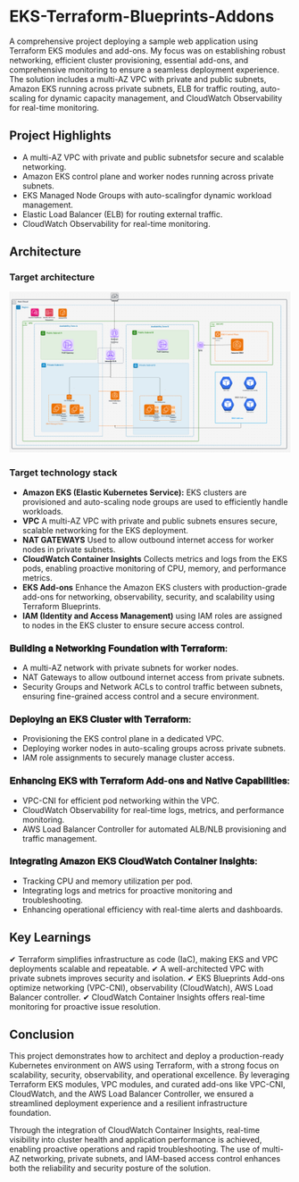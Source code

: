 # EKS-Terraform-Blueprints-Addons

A comprehensive project deploying a sample web application using Terraform EKS modules and add-ons. My focus was on establishing robust networking, efficient cluster provisioning, essential add-ons, and comprehensive monitoring to ensure a seamless deployment experience. The solution includes a multi-AZ VPC with private and public subnets, Amazon EKS running across private subnets, ELB for traffic routing, auto-scaling for dynamic capacity management, and CloudWatch Observability for real-time monitoring.

## Project Highlights
- A multi-AZ VPC with private and public subnetsfor secure and scalable networking.
- Amazon EKS control plane and worker nodes running across private subnets.
- EKS Managed Node Groups with auto-scalingfor dynamic workload management.
- Elastic Load Balancer (ELB) for routing external traffic.
- CloudWatch Observability for real-time monitoring.

## Architecture

### Target architecture
![Architecture Diagram](/eks-architecture.png "Architecture Diagram")

### Target technology stack 
- **Amazon EKS (Elastic Kubernetes Service):** EKS clusters are provisioned and auto-scaling node groups are used to efficiently handle workloads.
- **VPC** A multi-AZ VPC with private and public subnets ensures secure, scalable networking for the EKS deployment.
- **NAT GATEWAYS** Used to allow outbound internet access for worker nodes in private subnets.
- **CloudWatch Container Insights** Collects metrics and logs from the EKS pods, enabling proactive monitoring of CPU, memory, and performance metrics.
- **EKS Add-ons** Enhance the Amazon EKS clusters with production-grade add-ons for networking, observability, security, and scalability using Terraform Blueprints.
- **IAM (Identity and Access Management)**  using IAM roles are assigned to nodes in the EKS cluster to ensure secure access control.

### 𝐁𝐮𝐢𝐥𝐝𝐢𝐧𝐠 𝐚 𝐍𝐞𝐭𝐰𝐨𝐫𝐤𝐢𝐧𝐠 𝐅𝐨𝐮𝐧𝐝𝐚𝐭𝐢𝐨𝐧 𝐰𝐢𝐭𝐡 𝐓𝐞𝐫𝐫𝐚𝐟𝐨𝐫𝐦:
- A multi-AZ network with private subnets for worker nodes.
- NAT Gateways to allow outbound internet access from private subnets.
- Security Groups and Network ACLs to control traffic between subnets, ensuring fine-grained access control and a secure environment.
  
### 𝐃𝐞𝐩𝐥𝐨𝐲𝐢𝐧𝐠 𝐚𝐧 𝐄𝐊𝐒 𝐂𝐥𝐮𝐬𝐭𝐞𝐫 𝐰𝐢𝐭𝐡 𝐓𝐞𝐫𝐫𝐚𝐟𝐨𝐫𝐦:
- Provisioning the EKS control plane in a dedicated VPC.
- Deploying worker nodes in auto-scaling groups across private subnets.
- IAM role assignments to securely manage cluster access.

### 𝐄𝐧𝐡𝐚𝐧𝐜𝐢𝐧𝐠 𝐄𝐊𝐒 𝐰𝐢𝐭𝐡 𝐓𝐞𝐫𝐫𝐚𝐟𝐨𝐫𝐦 𝐀𝐝𝐝-𝐨𝐧𝐬 𝐚𝐧𝐝 𝐍𝐚𝐭𝐢𝐯𝐞 𝐂𝐚𝐩𝐚𝐛𝐢𝐥𝐢𝐭𝐢𝐞𝐬:
- VPC-CNI for efficient pod networking within the VPC.
- CloudWatch Observability for real-time logs, metrics, and performance monitoring.
- AWS Load Balancer Controller for automated ALB/NLB provisioning and traffic management.

### 𝐈𝐧𝐭𝐞𝐠𝐫𝐚𝐭𝐢𝐧𝐠 𝐀𝐦𝐚𝐳𝐨𝐧 𝐄𝐊𝐒 𝐂𝐥𝐨𝐮𝐝𝐖𝐚𝐭𝐜𝐡 𝐂𝐨𝐧𝐭𝐚𝐢𝐧𝐞𝐫 𝐈𝐧𝐬𝐢𝐠𝐡𝐭𝐬:
- Tracking CPU and memory utilization per pod.
- Integrating logs and metrics for proactive monitoring and troubleshooting.
- Enhancing operational efficiency with real-time alerts and dashboards.
  
## Key Learnings
✔ Terraform simplifies infrastructure as code (IaC), making EKS and VPC deployments scalable and repeatable.
✔ A well-architected VPC with private subnets improves security and isolation.
✔ EKS Blueprints Add-ons optimize networking (VPC-CNI), observability (CloudWatch), AWS Load Balancer controller.
✔ CloudWatch Container Insights offers real-time monitoring for proactive issue resolution.

## Conclusion
This project demonstrates how to architect and deploy a production-ready Kubernetes environment on AWS using Terraform, with a strong focus on scalability, security, observability, and operational excellence. By leveraging Terraform EKS modules, VPC modules, and curated add-ons like VPC-CNI, CloudWatch, and the AWS Load Balancer Controller, we ensured a streamlined deployment experience and a resilient infrastructure foundation.

Through the integration of CloudWatch Container Insights, real-time visibility into cluster health and application performance is achieved, enabling proactive operations and rapid troubleshooting. The use of multi-AZ networking, private subnets, and IAM-based access control enhances both the reliability and security posture of the solution.
